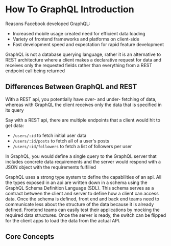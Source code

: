 # How To GraphQL Introduction

Reasons Facebook developed GraphQL:

- Increased mobile usage created need for efficient data loading
- Variety of frontend frameworks and platforms on client-side
- Fast development speed and expectation for rapid feature development

GraphQL is not a database querying language, rather it is an alternative to REST architecture where a client makes a declarative request for data and receives only the requested fields rather than everything from a REST endpoint call being returned

## Differences Between GraphQL and REST

With a REST api, you potentially have over- and under- fetching of data, whereas with GraphQL the client receives only the data that is specified in its query

Say with a REST api, there are multiple endpoints that a client would hit to get data:

- `/users/:id` to fetch initial user data
- `/users/:id/posts` to fetch all of a user's posts
- `/users/:id/followers` to fetch a list of followers per user

In GraphQL, you would define a single query to the GraphQL server that includes concrete data requirements and the server would respond with a JSON object with the requirements fulfilled

GraphQL uses a strong type system to define the capabilities of an api. All the types exposed in an api are written down in a schema using the GraphQL Schema Definition Language (SDL). This schema serves as a contract between the client and server to define how a client can access data. Once the schema is defined, front end and back end teams need to communicate less about the structure of the data because it is already defined. Frontend teams can easily test their applications by mocking the required data structures. Once the server is ready, the switch can be flipped for the client apps to load the data from the actual API.

## Core Concepts
